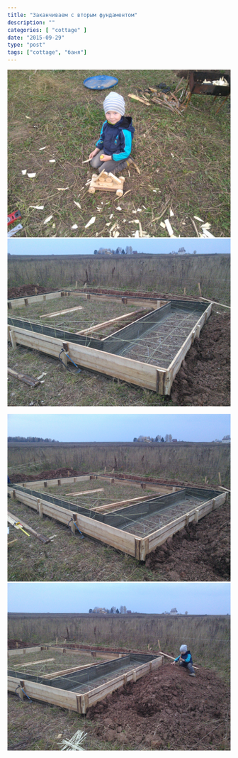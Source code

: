 ```yaml
---
title: "Заканчиваем с вторым фундаментом"
description: ""
categories: [ "cottage" ]
date: "2015-09-29"
type: "post"
tags: ["cottage", "баня"]
---
```


![Приезжали брат с отцом помочь. Дядя Игорь собрал Олегу такой вот спорткар )](IMG_20150929_181404.jpg)  ![Дозакладываем арматуру в второй фундамент](IMG_20150929_184828.jpg)

![Шиирокое место будет кирпичную печь. Мангал.](IMG_20150929_184835.jpg)  ![](IMG_20150929_184840.jpg)
